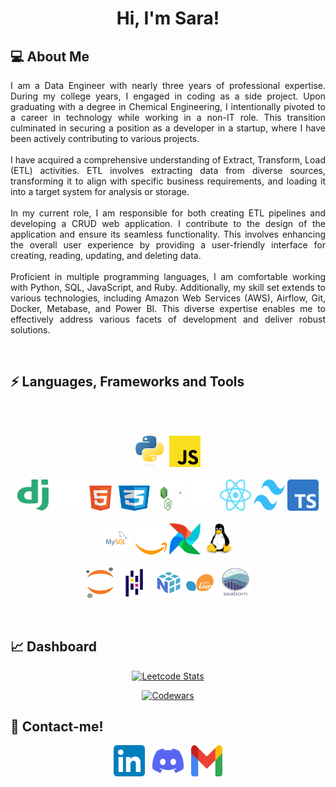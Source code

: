 <h1 align="center">Hi, I'm Sara!</h1>   
<h2> 💻 About Me </h2>
<p align="justify">
I am a Data Engineer with nearly three years of professional expertise. During my college years, I engaged in coding as a side project. Upon graduating with a degree in Chemical Engineering, I intentionally pivoted to a career in technology while working in a non-IT role. This transition culminated in securing a position as a developer in a startup, where I have been actively contributing to various projects.
<br><br>
I have acquired a comprehensive understanding of Extract, Transform, Load (ETL) activities. ETL involves extracting data from diverse sources, transforming it to align with specific business requirements, and loading it into a target system for analysis or storage.
<br><br>
In my current role, I am responsible for both creating ETL pipelines and developing a CRUD web application. I contribute to the design of the application and ensure its seamless functionality. This involves enhancing the overall user experience by providing a user-friendly interface for creating, reading, updating, and deleting data.
<br><br>
Proficient in multiple programming languages, I am comfortable working with Python, SQL, JavaScript, and Ruby. Additionally, my skill set extends to various technologies, including Amazon Web Services (AWS), Airflow, Git, Docker, Metabase, and Power BI. This diverse expertise enables me to effectively address various facets of development and deliver robust solutions.
</p>
<br>
<h2>⚡ Languages, Frameworks and Tools </h2>
<br><br>
<p align="center">
  <!-- Programming Languages -->
  <img src="img/python.svg" alt="Python" class="badge" style="width:50px; height:50px">
  <img src="img/javascript.svg" alt="Javascript" class="badge"style="width:50px; height:50px">
  <br><br>
  <!-- Web Frameworks and tools -->
  <img src="img/django.svg" alt="django" class="badge" style="width:50px; height:50px">
  <img src="img/flask.svg" alt="flask" class="badge" style="width:50px; height:50px;">
  <img src="img/html5.svg" alt="html5" class="badge" style="width:50px; height:50px;">
  <img src="img/css3.svg" alt="css3" class="badge"  style="width:50px; height:50px;">
  <img src="img/nodedotjs.svg" alt="nodedotjs" class="badge"  style="width:50px; height:50px;">
  <img src="img/nextdotjs.svg" alt="nextdotjs" class="badge"  style="width:50px; height:50px;">
  <img src="img/react.svg" alt="react" class="badge"  style="width:50px; height:50px;">
  <img src="img/tailwind.svg" alt="tailwind" class="badge"  style="width:50px; height:50px;">
  <img src="img/typescript.svg" alt="typescript" class="badge"  style="width:50px; height:50px;">
  <br><br>
  <!-- Data Engineering -->
  <img src="img\mysql.svg" alt="mysql" class="badge" style="width:50px; height:50px;">
  <img src="img\amazon-web-services.svg" alt="aws" class="badge" style="width:50px; height:50px;">
  <img src="img\airflow.svg" alt="airflow" class="badge" style="width:50px; height:50px;">
  <img src="img\linux.svg" alt="linux" class="badge" style="width:50px; height:50px;">
  <br><br>
  <!-- Data Analysis -->
  <img src="img/jupyter.svg" alt="jupyter" class="badge" style="width:50px; height:50px;">
  <img src="img/pandas.svg" alt="pandas" class="badge" style="width:50px; height:50px;">
  <img src="img/numpy.svg" alt="numpy" class="badge"  style="width:50px; height:50px;">
  <img src="img/scikit-learn.svg" alt="scikit-learn" class="badge" style="width:50px; height:50px;">
  <img src="img/seaborn.svg" alt="seaborn" class="badge" style="width:50px; height:50px;">
</p>

<br>
<h2> 📈 Dashboard </h2>

<p align="center" dir="auto"><a target="_blank" rel="noopener noreferrer nofollow" href="https://camo.githubusercontent.com/2bb651c9029b2345d710efa460f914aae383122df7b701e715f76da78d3374e9/68747470733a2f2f6c656574636172642e6a61636f626c696e2e636f6f6c2f736172616466727a"><img src="https://camo.githubusercontent.com/2bb651c9029b2345d710efa460f914aae383122df7b701e715f76da78d3374e9/68747470733a2f2f6c656574636172642e6a61636f626c696e2e636f6f6c2f736172616466727a" alt="Leetcode Stats" data-canonical-src="https://leetcard.jacoblin.cool/saradfrz" style="max-width: 100%;"></a></p>
<p align="center" dir="auto"><a target="_blank" rel="noopener noreferrer nofollow" href="https://camo.githubusercontent.com/2e55ba88dea78085e82dc0aadbddd9120c4fa2c7938beb55d33cafc96e748ec0/68747470733a2f2f6769746875622e7232762e63682f636f6465776172733f757365723d736172616466727a267374726f6b653d253233464234353730"><img src="https://camo.githubusercontent.com/2e55ba88dea78085e82dc0aadbddd9120c4fa2c7938beb55d33cafc96e748ec0/68747470733a2f2f6769746875622e7232762e63682f636f6465776172733f757365723d736172616466727a267374726f6b653d253233464234353730" alt="Codewars" data-canonical-src="https://github.r2v.ch/codewars?user=saradfrz&amp;stroke=%23FB4570" style="max-width: 100%;"></a></p>

<h2> 💬 Contact-me! </h2>
<p align="center">
  <a href="https://www.linkedin.com/in/saradfrz/" style="text-decoration: none !important;">
    <img src="img/linkedin.svg" alt="linkedin-saradfrz" class="social-media" style="width:50px; height:50px;">
  </a>&nbsp;
  <a href="https://discordapp.com/users/702235784794734631" style="text-decoration: none !important;">
    <img src="img/discord.svg" alt="discord-saradfrz"  class="social-media" style="width:50px; height:50px;">
  </a>&nbsp;
  <a href="mailto:saradfrz@gmail.com" style="text-decoration: none !important;">
    <img src="img/gmail.svg" alt="gmail-saradfrz" class="social-media" style="width:50px; height:50px;">
  </a>
</p>
